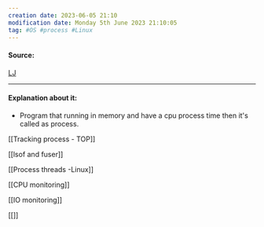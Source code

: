 ```yaml
---
creation date: 2023-06-05 21:10
modification date: Monday 5th June 2023 21:10:05
tag: #OS #process #Linux
---
```


#### Source:
[LJ](https://linuxjourney.com/lesson/tracking-processes-top)

--------------------------------------

#### Explanation about it:

* Program that running in memory and have a cpu process time then it's called as process.

 [[Tracking process - TOP]]

 [[lsof and fuser]]

 [[Process threads -Linux]]

 [[CPU monitoring]]

 [[IO monitoring]]

 [[]]
